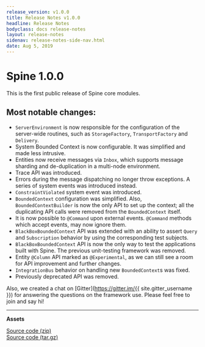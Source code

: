 ```yaml
---
release_version: v1.0.0
title: Release Notes v1.0.0
headline: Release Notes
bodyclass: docs release-notes
layout: release-notes
sidenav: release-notes-side-nav.html
date: Aug 5, 2019
---
```


# Spine 1.0.0

<p class="lead">This is the first public release of Spine core modules.</p>

## Most notable changes:

- `ServerEnvironment` is now responsible for the configuration of the server-wide routines, such 
as `StorageFactory`, `TransportFactory` and `Delivery`.
- System Bounded Context is now configurable. It was simplified and made less intrusive.
- Entities now receive messages via `Inbox`, which supports message sharding and de-duplication 
in a multi-node environment.
- Trace API was introduced.
- Errors during the message dispatching no longer throw exceptions. A series of system events 
was introduced instead.
- `ConstraintViolated` system event was introduced.
- `BoundedContext` configuration was simplified. Also, `BoundedContextBuilder` is now the only API 
to set up the context; all the duplicating API calls were removed from the `BoundedContext` itself.
- It is now possible to `@Command` upon external events. `@Command` methods which accept events, 
may now ignore them.
- `BlackBoxBoundedContext` API was extended with an ability to assert `Query` and `Subscription` 
behavior by using the corresponding test subjects.
- `BlackBoxBoundedContext` API is now the only way to test the applications built with Spine. 
The previous unit-testing framework was removed.
- Entity `@Column` API marked as `@Experimental`, as we can still see a room for API improvement 
and further changes.
- `IntegrationBus` behavior on handling new `BoundedContext`s was fixed.
- Previously deprecated API was removed.

Also, we created a chat on [Gitter](https://gitter.im/{{ site.gitter_username }}) for answering 
the questions on the framework use. Please feel free to join and say hi!

---

**Assets**

[Source code (zip)]({{site.archive_github}}{{page.release_version}}.zip) <br>
[Source code (tar.gz)]({{site.archive_github}}{{page.release_version}}.tar.gz)
